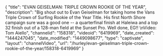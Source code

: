 {
    "title": "EVAN GEISELMAN: TRIPLE CROWN ROOKIE OF THE YEAR",
    "description": "Big shout out to Evan Geiselman for taking home the Vans Triple Crown of Surfing Rookie of the Year Title. His first North Shore campaign sure was a good one -- a quarterfinal finish at Haleiwa and a top 32 finish out of a 128-man field at the Sunset Pro. Well done, EG!! \nVideo: Tom Aiello",
    "channelid": "158318",
    "videoid": "6419969",
    "date_created": "1444247045",
    "date_modified": "1449098677",
    "type": "captivate",
    "layout": "channelVideo",
    "url": "\/hurley\/evan-geiselman-triple-crown-rookie-of-the-year\/158318-6419969"
}